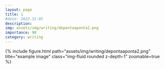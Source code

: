 ```yaml
---
layout: page
title: 1
#date: 2023-31-05
description:
img: assets/img/writing/depontaaponta2.png
importance: 98
category: writing
---
```


<div class="row">
    <div class="col-sm mt-3 mt-md-0">
        {% include figure.html path="assets/img/writing/depontaaponta2.png" title="example image" class="img-fluid rounded z-depth-1" zoomable=true %}
    </div>
</div>
